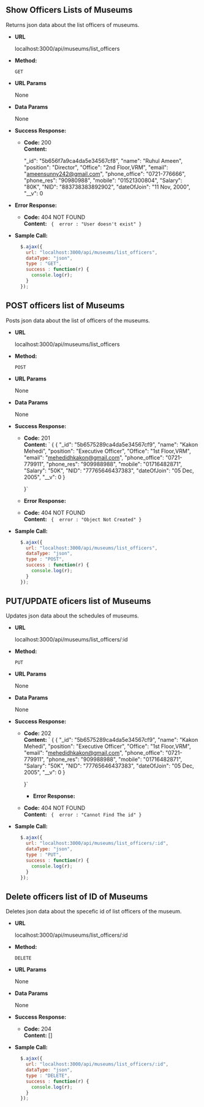 **Show Officers Lists of Museums**
----
  Returns json data about the list officers of museums.

* **URL**

  localhost:3000/api/museums/list_officers

* **Method:**

  `GET`
  
*  **URL Params**

   None

* **Data Params**

  None

* **Success Response:**

  * **Code:** 200 <br />
    **Content:**
      
        
   	 "_id": "5b656f7a9ca4da5e34567cf8",
   	 "name": "Ruhul Ameen",
    	"position": "Director",
   	 "Office": "2nd Floor,VRM",
   	 "email": "ameensunny242@gmail.com",
   	 "phone_office": "0721-776666",
   	 "phone_res": "90980988",
   	 "mobile": "01521300804",
   	 "Salary": "80K",
   	 "NID": "883738383892902",
    	"dateOfJoin": "11 Nov, 2000",
    	"__v": 0
	
 
* **Error Response:**

  * **Code:** 404 NOT FOUND <br />
    **Content:** `
    { 
       error : "User doesn't exist"
    }`



* **Sample Call:**

  ```javascript
    $.ajax({
      url: "localhost:3000/api/museums/list_officers",
      dataType: "json",
      type : "GET",
      success : function(r) {
        console.log(r);
      }
    });
  ```

**POST officers list of Museums**
----
  Posts json data about the list of officers of the museums.

* **URL**

  localhost:3000/api/museums/list_officers

* **Method:**

  `POST`
  
*  **URL Params**

   None

* **Data Params**

  None

* **Success Response:**

  * **Code:** 201 <br />
    **Content:** `
    { 
       {
    	 "_id": "5b6575289ca4da5e34567cf9",
    	"name": "Kakon Mehedi",
    	"position": "Executive Officer",
    	"Office": "1st Floor,VRM",
    	"email": "mehedidhkakon@gmail.com",
    	"phone_office": "0721-779911",
    	"phone_res": "909988988",
    	"mobile": "01716482871",
    	"Salary": "50K",
    	"NID": "77765646437383",
    	"dateOfJoin": "05 Dec, 2005",
    	"__v": 0
       }
    
    }`

  * **Error Response:**

  * **Code:** 404 NOT FOUND <br />
    **Content:** `
    { 
       error : "Object Not Created"
    }`



* **Sample Call:**

  ```javascript
    $.ajax({
      url: "localhost:3000/api/museums/list_officers",
      dataType: "json",
      type : "POST",
      success : function(r) {
        console.log(r);
      }
    });
  ```


**PUT/UPDATE oficers list of Museums**
----
 Updates json data about the schedules of museums.

* **URL**

  localhost:3000/api/museums/list_officers/:id

* **Method:**

  `PUT`
  
*  **URL Params**

   None

* **Data Params**

  None

* **Success Response:**

  * **Code:** 202 <br />
    **Content:** `
    { 
       {
    	 "_id": "5b6575289ca4da5e34567cf9",
    	"name": "Kakon Mehedi",
    	"position": "Executive Officer",
    	"Office": "1st Floor,VRM",
    	"email": "mehedidhkakon@gmail.com",
    	"phone_office": "0721-779911",
    	"phone_res": "909988988",
    	"mobile": "01716482871",
    	"Salary": "50K",
    	"NID": "77765646437383",
    	"dateOfJoin": "05 Dec, 2005",
    	"__v": 0
       }
    
    }`

    * **Error Response:**

  * **Code:** 404 NOT FOUND <br />
    **Content:** `
    { 
       error : "Cannot Find The id"
    }`




* **Sample Call:**

  ```javascript
    $.ajax({
      url: "localhost:3000/api/museums/list_officers/:id",
      dataType: "json",
      type : "PUT",
      success : function(r) {
        console.log(r);
      }
    });
  ```

**Delete officers list of ID of Museums**
----
  Deletes json data about the specefic id of list officers of the museum.

* **URL**

  localhost:3000/api/museums/list_officers/:id

* **Method:**

  `DELETE`
  
*  **URL Params**

   None

* **Data Params**

  None

* **Success Response:**

  * **Code:** 204 <br />
    **Content:** 
    []


* **Sample Call:**

  ```javascript
    $.ajax({
      url: "localhost:3000/api/museums/list_officers/:id",
      dataType: "json",
      type : "DELETE",
      success : function(r) {
        console.log(r);
      }
    });
  ```


